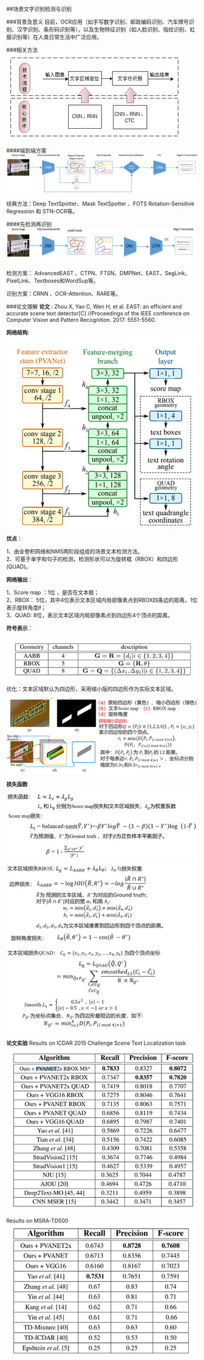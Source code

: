 ##场景文字识别检测与识别

###背景及意义
目前，OCR应用（如手写数字识别、邮政编码识别、汽车牌号识别、汉字识别、条形码识别等），以及生物特征识别（如人脸识别、指纹识别、虹膜识别等）在人类日常生活中广泛应用。

###相关方法
![检测方法](/assets/recmoth.png)

####端到端方案
![端到端](/assets/recmoth1.png)

 经典方法：Deep TextSpotter、Mask TextSpotter 、FOTS Rotation-Sensitive Regression 和 STN-OCR等。

 ####先检测再识别
![检测+识别](/assets/recmoth2.png)

检测方案： AdvancedEAST 、CTPN、FTSN、DMPNet、EAST、SegLink、PixelLink、Textboxes和WordSup等。

识别方案：CRNN 、OCR-Attention、RARE等。

###论文理解
**论文** : Zhou X, Yao C, Wen H, et al. EAST: an efficient and accurate scene text detector[C] //Proceedings of the IEEE conference on Computer Vision and Pattern Recognition. 2017: 5551-5560.


**网络结构**:  
![](/assets/east.png)

**优点**： 

1、由全卷积网络和NMS两阶段组成的场景文本检测方法。  
2、可基于单字和句子的检测，检测形状可以为旋转框（RBOX）和四边形(QUAD)。  

**网络输出**： 

1、Score map ：1位 ，是否在文本框；     
2、RBOX： 5位，其中4位表示文本区域内局部像素点到RBOX四条边的距离，1位表示旋转角度𝜃；  
3、QUAD: 8位，表示文本区域内局部像素点到四边形4个顶点的距离。   

**符号表示**：   

![符号表示](/assets/eastres.png)

优化：文本区域默认为四边形，采用缩小版的四边形作为实际文本区域。  

![文本区域缩减](/assets/scale.png)

**损失函数**   

![](/assets/loss1.png)
![](/assets/loss2.png)
![](/assets/loss3.png)

**论文实验**
Results on ICDAR 2015 Challenge Scene Text Localization task
![](/assets/lab1.png)

Results on MSRA-TD500
![](/assets/lab2.png)